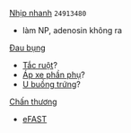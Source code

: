  
[Nhịp nhanh](Nh%E1%BB%8Bp%20nhanh.md) `24913480`  
- làm NP, adenosin không ra  
  
[Đau bụng](../The%20TRIO/000%20Zettlekasten/UMP/BM%20NGO%E1%BA%A0I%20TQ/W8-M%E1%BA%A5y%20c%C3%A1i%20note/%C4%90au%20b%E1%BB%A5ng.md)  
- [Tắc ruột](../The%20TRIO/000%20Zettlekasten/UMP/BM%20NGO%E1%BA%A0I%20TQ/T%E1%BA%AEC%20RU%E1%BB%98T.md)?  
- [Áp xe phần phụ](%C3%81p%20xe%20ph%E1%BA%A7n%20ph%E1%BB%A5.md)?  
- [U buồng trứng](U%20bu%E1%BB%93ng%20tr%E1%BB%A9ng.md)?  
  
[Chấn thương](../100%20Reference%20notes/MOC%20CH%E1%BA%A4N%20TH%C6%AF%C6%A0NG.md)  
- [eFAST](eFAST.md)  
  
